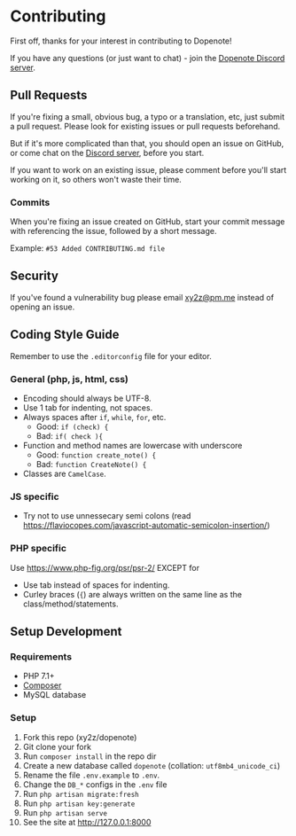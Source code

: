 # Contributing

First off, thanks for your interest in contributing to Dopenote!

If you have any questions (or just want to chat) - join the [Dopenote Discord server](https://discord.gg/6VkYFwF).


## Pull Requests
If you're fixing a small, obvious bug, a typo or a translation, etc, just submit a pull request. Please look for existing issues or pull requests beforehand.

But if it's more complicated than that, you should open an issue on GitHub, or come chat on the [Discord server](https://discord.gg/6VkYFwF), before you start.

If you want to work on an existing issue, please comment before you'll start working on it, so others won't waste their time.

### Commits

When you're fixing an issue created on GitHub, start your commit message with referencing the issue, followed by a short message.

Example: `#53 Added CONTRIBUTING.md file`


## Security

If you've found a vulnerability bug please email xy2z@pm.me instead of opening an issue.


## Coding Style Guide

Remember to use the `.editorconfig` file for your editor.

### General (php, js, html, css)
- Encoding should always be UTF-8.
- Use 1 tab for indenting, not spaces.
- Always spaces after `if`, `while`, `for`, etc.
  - Good: `if (check) {`
  - Bad: `if( check ){`
- Function and method names are lowercase with underscore
  - Good: `function create_note() {`
  - Bad: `function CreateNote() {`
- Classes are `CamelCase`.


### JS specific
- Try not to use unnessecary semi colons (read https://flaviocopes.com/javascript-automatic-semicolon-insertion/)


### PHP specific
Use https://www.php-fig.org/psr/psr-2/ EXCEPT for
- Use tab instead of spaces for indenting.
- Curley braces (`{`) are always written on the same line as the class/method/statements.


## Setup Development

### Requirements
- PHP 7.1+
- [Composer](https://getcomposer.org/)
- MySQL database


### Setup
1. Fork this repo (xy2z/dopenote)
1. Git clone your fork
1. Run `composer install` in the repo dir
1. Create a new database called `dopenote` (collation: `utf8mb4_unicode_ci`)
1. Rename the file `.env.example` to `.env`.
1. Change the `DB_*` configs in the `.env` file
1. Run `php artisan migrate:fresh`
1. Run `php artisan key:generate`
1. Run `php artisan serve`
1. See the site at http://127.0.0.1:8000
